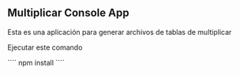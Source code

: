 ## Multiplicar Console App

Esta es una aplicación para generar archivos de tablas de multiplicar

Ejecutar este comando

´´´´
npm install
´´´´